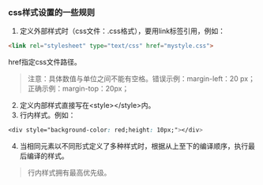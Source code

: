 ### css样式设置的一些规则
1. 定义外部样式时（css文件：.css格式），要用link标签引用，例如：
```html
<link rel="stylesheet" type="text/css" href="mystyle.css">
```
href指定css文件路径。
>注意：具体数值与单位之间不能有空格。错误示例：margin-left：20 px；正确示例：margin-top：20px；
2. 定义内部样式直接写在&lt;style&gt;&lt;/style&gt;内。
3. 行内样式。例如：
```css
<div style="background-color: red;height: 10px;"></div>
```
4. 当相同元素以不同形式定义了多种样式时，根据从上至下的编译顺序，执行最后编译的样式。
>行内样式拥有最高优先级。